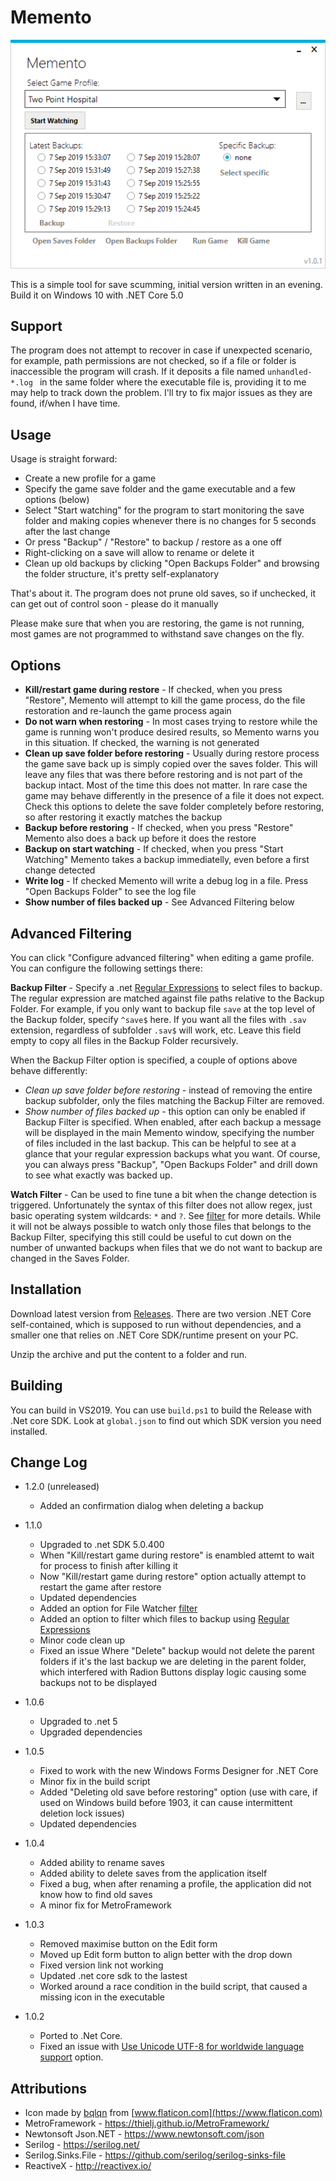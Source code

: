 # Memento

![Main UI](Images/main01.png)

This is a simple tool for save scumming, initial version written in an evening. Build it on Windows 10 with .NET Core 5.0

## Support

The program does not attempt to recover in case if unexpected scenario, for example, path permissions are not checked, so if a file or folder is inaccessible the program will crash. 
If it deposits a file named `unhandled-*.log ` in the same folder where the executable file is, providing it to me may help to track down the problem. I'll try to fix major issues as they are found, if/when I have time.

## Usage

Usage is straight forward:

- Create a new profile for a game
- Specify the game save folder and the game executable and a few options (below)
- Select "Start watching" for the program to start monitoring the save folder and making copies whenever there is no changes for 5 seconds after the last change
- Or press "Backup" / "Restore" to backup / restore as a one off
- Right-clicking on a save will allow to rename or delete it
- Clean up old backups by clicking "Open Backups Folder" and browsing the folder structure, it's pretty self-explanatory

That's about it. The program does not prune old saves, so if unchecked, it can get out of control soon - please do it manually

Please make sure that when you are restoring, the game is not running, most games are not programmed to withstand save changes on the fly.

## Options

- **Kill/restart game during restore** - If checked, when you press "Restore", Memento will attempt to kill the game process, do the file restoration and re-launch the game process again
- **Do not warn when restoring** - In most cases trying to restore while the game is running won't produce desired results, so Memento warns you in this situation. If checked, the warning is not generated
- **Clean up save folder before restoring** - Usually during restore process the game save back up is simply copied over the saves folder. This will leave any files that was there before restoring and is not part of the backup intact. Most of the time this does not matter. In rare case the game may behave differently in the presence of a file it does not expect. Check this options to delete the save folder completely before restoring, so after restoring it exactly matches the backup
- **Backup before restoring** - If checked, when you press "Restore" Memento also does a back up before it does the restore
- **Backup on start watching** - If checked, when you press "Start Watching" Memento takes a backup immediatelly, even before a first change detected
- **Write log** - If checked Memento will write a debug log in a file. Press "Open Backups Folder" to see the log file
- **Show number of files backed up** - See Advanced Filtering below

## Advanced Filtering

You can click "Configure advanced filtering" when editing a game profile. You can configure the following settings there:

**Backup Filter** - Specify a .net [Regular Expressions](https://docs.microsoft.com/en-us/dotnet/standard/base-types/regular-expression-language-quick-reference) to select files to backup. The regular expression are matched against file paths relative to the Backup Folder. For example, if you only want to backup file `save` at the top level of the Backup folder, specify `^save$` here. If you want all the files with `.sav` extension, regardless of subfolder `.sav$` will work, etc. Leave this field empty to copy all files in the Backup Folder recursively.

When the Backup Filter option is specified, a couple of options above behave differently:

- *Clean up save folder before restoring* - instead of removing the entire backup subfolder, only the files matching the Backup Filter are removed.
- *Show number of files backed up* - this option can only be enabled if Backup Filter is specified. When enabled, after each backup a message will be displayed in the main Memento window, specifying the number of files included in the last backup. This can be helpful to see at a glance that your regular expression backups what you want. Of course, you can always press "Backup", "Open Backups Folder" and drill down to see what exactly was backed up.

**Watch Filter** - Can be used to fine tune a bit when the change detection is triggered. Unfortunately the syntax of this filter does not allow regex, just basic operating system wildcards: `*` and `?`. See [filter](https://docs.microsoft.com/en-us/dotnet/api/system.io.filesystemwatcher.filter) for more details. While it will not be always possible to watch only those files that belongs to the Backup Filter, specifying this still could be useful to cut down on the number of unwanted backups when files that we do not want to backup are changed in the Saves Folder.

## Installation

Download latest version from [Releases](https://github.com/AndrewSav/Memento/releases). There are two version .NET Core self-contained, which is supposed to run without dependencies, and a smaller one that relies on .NET Core SDK/runtime present on your PC. 

Unzip the archive and put the content to a folder and run.

## Building

You can build in VS2019. You can use `build.ps1` to build the Release with .Net core SDK. Look at `global.json` to find out which SDK version you need installed.

## Change Log

* 1.2.0 (unreleased)

  * Added an confirmation dialog when deleting a backup

* 1.1.0

  * Upgraded to .net SDK 5.0.400
  * When "Kill/restart game during restore" is enambled attemt to wait for process to finish after killing it
  * Now "Kill/restart game during restore" option actually attempt to restart the game after restore
  * Updated dependencies
  * Added an option for File Watcher [filter](https://docs.microsoft.com/en-us/dotnet/api/system.io.filesystemwatcher.filter)
  * Added an option to filter which files to backup using [Regular Expressions](https://docs.microsoft.com/en-us/dotnet/standard/base-types/regular-expression-language-quick-reference)
  * Minor code clean up
  * Fixed an issue Where "Delete" backup would not delete the parent folders if it's the last backup we are deleting in the parent folder, which interfered with Radion Buttons display logic causing some backups not to be displayed

* 1.0.6

  * Upgraded to .net 5
  * Upgraded dependencies

* 1.0.5

  * Fixed to work with the new Windows Forms Designer for .NET Core
  * Minor fix in the build script
  * Added "Deleting old save before restoring" option (use with care, if used on Windows build before 1903, it can cause intermittent deletion lock issues)
  * Updated dependencies

* 1.0.4

  * Added ability to rename saves
  * Added ability to delete saves from the application itself
  * Fixed a bug, when after renaming a profile, the application did not know how to find old saves
  * A minor fix for MetroFramework

* 1.0.3

  * Removed maximise button on the Edit form
  * Moved up Edit form button to align better with the drop down
  * Fixed version link not working
  * Updated .net core sdk to the lastest
  * Worked around a race condition in the build script, that caused a missing icon in the executable

* 1.0.2

  * Ported to .Net Core. 
  * Fixed an issue with [Use Unicode UTF-8 for worldwide language support](https://stackoverflow.com/questions/56419639/what-does-beta-use-unicode-utf-8-for-worldwide-language-support-actually-do) option.
  

## Attributions

* Icon made by [bqlqn](https://www.flaticon.com/authors/bqlqn) from [www.flaticon.com](https://www.flaticon.com)
* MetroFramework - https://thielj.github.io/MetroFramework/
* Newtonsoft Json.NET - https://www.newtonsoft.com/json
* Serilog - https://serilog.net/
* Serilog.Sinks.File -  https://github.com/serilog/serilog-sinks-file
* ReactiveX - http://reactivex.io/

